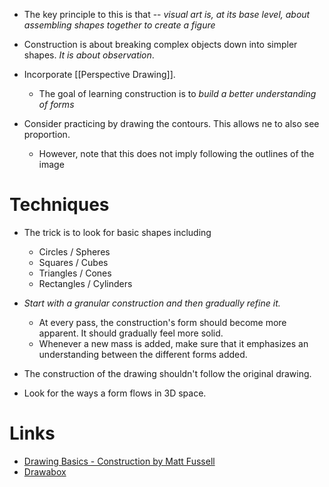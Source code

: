 * The key principle to this is that -- *visual art is, at its base level, about assembling shapes together to create a figure*

* Construction is about breaking complex objects down into simpler shapes. *It is about observation*.

* Incorporate [[Perspective Drawing]].
	* The goal of learning construction is to *build a better understanding of forms*

* Consider practicing by drawing the contours. This allows ne to also see proportion. 
	* However, note that this does not imply following the outlines of the image

# Techniques
* The trick is to look for basic shapes including
	* Circles / Spheres 
	* Squares / Cubes
	* Triangles / Cones
	* Rectangles / Cylinders
* *Start with a granular construction and then gradually refine it.*
	* At every pass, the construction's form should become more apparent. It should gradually feel more solid.
	* Whenever a new mass is added, make sure that it emphasizes an understanding between the different forms added. 
* The construction of the drawing shouldn't follow the original drawing.

* Look for the ways a form flows in 3D space.
# Links
* [Drawing Basics - Construction by Matt Fussell](https://thevirtualinstructor.com/blog/drawing-basics-construction) 
* [Drawabox](https://drawabox.com/lesson/2/3/video)